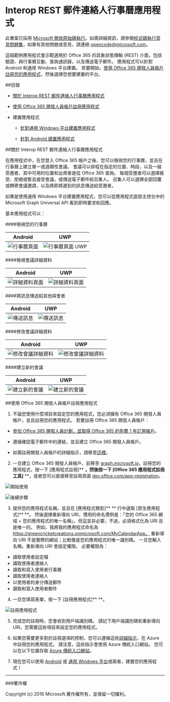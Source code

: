 # Interop REST 郵件連絡人行事曆應用程式

此專案已採用 [Microsoft 開放原始碼執行](https://opensource.microsoft.com/codeofconduct/)。如需詳細資訊，請參閱[程式碼執行常見問題集](https://opensource.microsoft.com/codeofconduct/faq/)，如果有其他問題或意見，請連絡 [opencode@microsoft.com](mailto:opencode@microsoft.com)。

這個範例應用程式會示範適用於 Office 365 的具象狀態傳輸 (REST) 介面，包括驗證、與行事曆互動、查詢通訊錄，以及傳送電子郵件。 應用程式可以針對 Android 和通用 Windows 平台建置。 若要開始，[使用 Office 365 開發人員帳戶註冊您的應用程式](#使用-office-365-開發人員帳戶註冊您的應用程式)，然後選擇您想要建置的平台。 

##目錄

* [關於 Interop REST 郵件連絡人行事曆應用程式](#關於-interop-rest-郵件連絡人行事曆應用程式)

* [使用 Office 365 開發人員帳戶註冊應用程式](#使用-office-365-開發人員帳戶註冊應用程式)

* 建置應用程式

  * [針對通用 Windows 平台建置應用程式](/UWP)
  
  * [針對 Android 建置應用程式](/Android)

##關於 Interop REST 郵件連絡人行事曆應用程式

在應用程式中，在您登入 Office 365 帳戶之後，您可以檢視您的行事曆，並且在行事曆上建立單一或週期性會議。 會議可以排程在指定的位置、時段，以及一組受邀者，其中可用的位置和出席者是從 Office 365 查詢。 每個受邀者可以選擇接受、拒絕或暫且接受會議，或傳送電子郵件給召集人。 召集人可以選擇全部回覆或轉寄會議邀請，以及將即將遲到的訊息傳送給受邀者。

如果是使用通用 Windows 平台建置應用程式，您可以從應用程式底部主控台中的 Microsoft Graph Universal API 看到即時要求和回應。

基本應用程式可以：

####檢視您的行事曆

Android | UWP
--- | ---
![行事曆頁面](../img/app-calendar.jpg) | ![行事曆頁面 UWP](../img/app-calendar-uwp.jpg)

####檢視會議詳細資料

Android | UWP
--- | ---
![詳細資料頁面](../img/app-meeting-details.jpg) | ![詳細資料頁面](../img/app-meeting-details-uwp.jpg)

####將訊息傳送給其他與會者

Android | UWP
--- | ---
![傳送訊息](../img/app-reply-all.jpg) | ![傳送訊息](../img/app-reply-all-UWP.jpg)

####修改會議詳細資料

Android | UWP
--- | ---
![修改會議詳細資料](../img/app-modify-meeting.jpg) | ![修改會議詳細資料](../img/app-modify-meeting-UWP.jpg)

####建立新的會議

Android | UWP
--- | ---
![建立新的會議](../img/app-create-meeting.jpg) | ![建立新的會議](../img/app-create-meeting-uwp.jpg)

##使用 Office 365 開發人員帳戶註冊應用程式

1. 不論您使用什麼項目來設定您的應用程式，您必須擁有 Office 365 開發人員帳戶，並且註冊您的應用程式。 若要註冊 Office 365 開發人員帳戶：

  * [參加 Office 365 開發人員計劃，並取得 Office 365 的免費 1 年訂用帳戶](https://aka.ms/devprogramsignup)。

  * 遵循確認電子郵件中的連結，並且建立 Office 365 開發人員帳戶。

  * 如需註冊開發人員帳戶的詳細指示，請移至[這裡](https://msdn.microsoft.com/en-us/library/office/fp179924.aspx#o365_signup)。

2. 一旦建立 Office 365 開發人員帳戶，前移至 [graph.microsoft.io](http://graph.microsoft.io/en-us/)，註冊您的應用程式，按一下 [應用程式註冊]** **，然後按一下 [Office 365 應用程式註冊工具]** **，或者您可以直接移至註冊頁面 [dev.office.com/app-registration](http://dev.office.com/app-registration)。

  ![開始使用](../img/ms-graph-get-started.jpg) 

  ![後續步驟](../img/ms-graph-get-started-2.jpg)

3. 提供您的應用程式名稱，並且在 [應用程式類型]** ** 行中選取 [原生應用程式]** **。 然後選擇重新導向 URI，慣用的命名慣例是：「您的 Office 365 網域 + 您的應用程式的唯一名稱」，但這並非必要，不過，必須格式化為 URI 且是唯一的。 例如，我將我的應用程式命名為 https://greencricketcreations.onmicrosoft.com/MyCalendarApp。 重新導向 URI 不是實際的網站；比較像是您的應用程式的唯一識別碼。 一旦您輸入名稱，重新導向 URI 會設定權限。 必要權限為：

  * 讀取使用者設定檔
  * 讀取使用者連絡人
  * 讀取和寫入使用者行事曆
  * 讀取使用者連絡人
  * 以使用者的身分傳送郵件
  * 讀取和寫入使用者郵件

4. 一旦您填寫表單，按一下 [註冊應用程式]** **。

  ![註冊應用程式](../img/ms-graph-get-started-3.jpg)

5. 完成您的註冊時，您會收到用戶端識別碼。 請記下用戶端識別碼和重新導向 URI，您需要這些項目來設定您的應用程式。

6. 如果您需要更多對於註冊選項的控制，您可以遵循這些[詳細指示](https://github.com/jasonjoh/office365-azure-guides/blob/master/RegisterAnAppInAzure.md)，在 Azure 中註冊您的應用程式。 請注意，這些指示會使用 Azure 傳統入口網站。 您可以在以下位置存取 [Azure 傳統入口網站](https://manage.windowsazure.com/)。

7. 現在您可以使用 [Android](/Android) 或 [通用 Windows 平台](/UWP)或兩者，建置您的應用程式！

---

###著作權

Copyright (c) 2016 Microsoft.著作權所有，並保留一切權利。